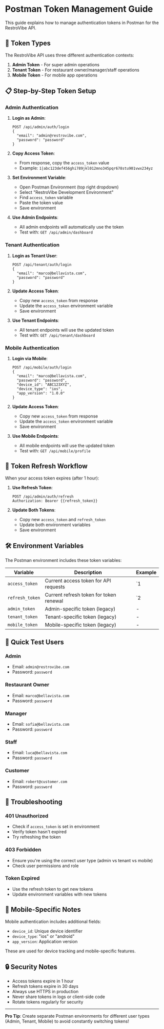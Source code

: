 # Postman Token Management Guide

This guide explains how to manage authentication tokens in Postman for the RestroVibe API.

## 🔑 Token Types

The RestroVibe API uses three different authentication contexts:

1. **Admin Token** - For super admin operations
2. **Tenant Token** - For restaurant owner/manager/staff operations  
3. **Mobile Token** - For mobile app operations

## 📋 Step-by-Step Token Setup

### **Admin Authentication**

1. **Login as Admin**:
   ```
   POST /api/admin/auth/login
   {
     "email": "admin@restrovibe.com",
     "password": "password"
   }
   ```

2. **Copy Access Token**:
   - From response, copy the `access_token` value
   - Example: `1|abc123def456ghi789jkl012mno345pqr678stu901vwx234yz`

3. **Set Environment Variable**:
   - Open Postman Environment (top right dropdown)
   - Select "RestroVibe Development Environment"
   - Find `access_token` variable
   - Paste the token value
   - Save environment

4. **Use Admin Endpoints**:
   - All admin endpoints will automatically use the token
   - Test with: `GET /api/admin/dashboard`

### **Tenant Authentication**

1. **Login as Tenant User**:
   ```
   POST /api/tenant/auth/login
   {
     "email": "marco@bellavista.com",
     "password": "password"
   }
   ```

2. **Update Access Token**:
   - Copy new `access_token` from response
   - Update the `access_token` environment variable
   - Save environment

3. **Use Tenant Endpoints**:
   - All tenant endpoints will use the updated token
   - Test with: `GET /api/tenant/dashboard`

### **Mobile Authentication**

1. **Login via Mobile**:
   ```
   POST /api/mobile/auth/login
   {
     "email": "marco@bellavista.com",
     "password": "password",
     "device_id": "ABC123XYZ",
     "device_type": "ios",
     "app_version": "1.0.0"
   }
   ```

2. **Update Access Token**:
   - Copy new `access_token` from response
   - Update the `access_token` environment variable
   - Save environment

3. **Use Mobile Endpoints**:
   - All mobile endpoints will use the updated token
   - Test with: `GET /api/mobile/profile`

## 🔄 Token Refresh Workflow

When your access token expires (after 1 hour):

1. **Use Refresh Token**:
   ```
   POST /api/admin/auth/refresh
   Authorization: Bearer {{refresh_token}}
   ```

2. **Update Both Tokens**:
   - Copy new `access_token` and `refresh_token`
   - Update both environment variables
   - Save environment

## 🛠️ Environment Variables

The Postman environment includes these token variables:

| Variable | Description | Example |
|----------|-------------|---------|
| `access_token` | Current access token for API requests | `1|abc123...` |
| `refresh_token` | Current refresh token for token renewal | `2|xyz789...` |
| `admin_token` | Admin-specific token (legacy) | - |
| `tenant_token` | Tenant-specific token (legacy) | - |
| `mobile_token` | Mobile-specific token (legacy) | - |

## 🎯 Quick Test Users

### **Admin**
- Email: `admin@restrovibe.com`
- Password: `password`

### **Restaurant Owner**
- Email: `marco@bellavista.com`
- Password: `password`

### **Manager**
- Email: `sofia@bellavista.com`
- Password: `password`

### **Staff**
- Email: `luca@bellavista.com`
- Password: `password`

### **Customer**
- Email: `robert@customer.com`
- Password: `password`

## 🔧 Troubleshooting

### **401 Unauthorized**
- Check if `access_token` is set in environment
- Verify token hasn't expired
- Try refreshing the token

### **403 Forbidden**
- Ensure you're using the correct user type (admin vs tenant vs mobile)
- Check user permissions and role

### **Token Expired**
- Use the refresh token to get new tokens
- Update environment variables with new tokens

## 📱 Mobile-Specific Notes

Mobile authentication includes additional fields:
- `device_id`: Unique device identifier
- `device_type`: "ios" or "android"
- `app_version`: Application version

These are used for device tracking and mobile-specific features.

## 🔒 Security Notes

- Access tokens expire in 1 hour
- Refresh tokens expire in 30 days
- Always use HTTPS in production
- Never share tokens in logs or client-side code
- Rotate tokens regularly for security

---

**Pro Tip**: Create separate Postman environments for different user types (Admin, Tenant, Mobile) to avoid constantly switching tokens!
